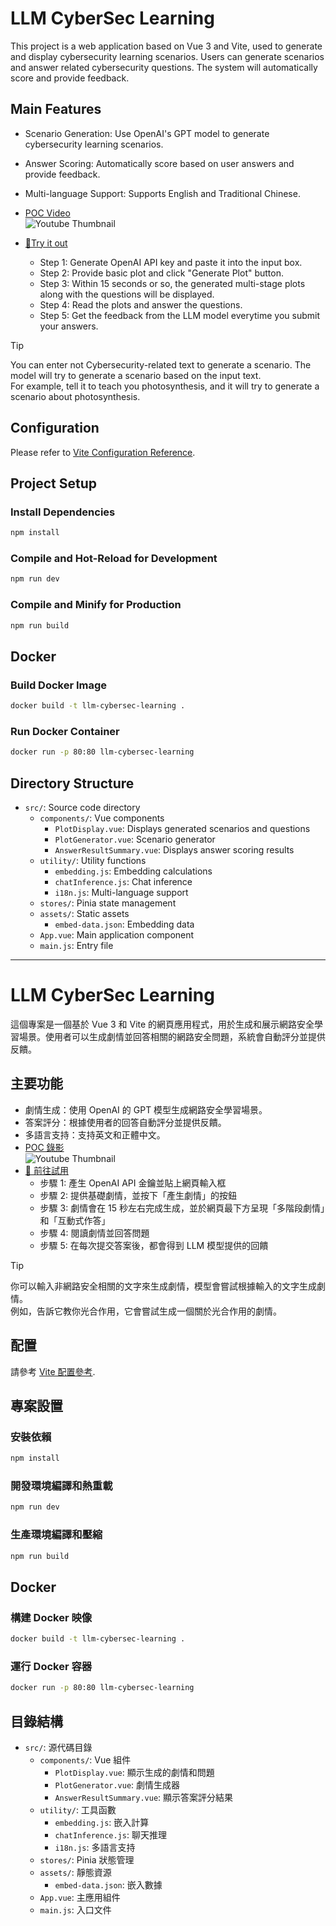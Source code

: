 # LLM CyberSec Learning

This project is a web application based on Vue 3 and Vite, used to generate and display cybersecurity learning scenarios. Users can generate scenarios and answer related cybersecurity questions. The system will automatically score and provide feedback.

## Main Features

- Scenario Generation: Use OpenAI's GPT model to generate cybersecurity learning scenarios.
- Answer Scoring: Automatically score based on user answers and provide feedback.
- Multi-language Support: Supports English and Traditional Chinese.

- [POC Video](https://youtu.be/mBxa85ZHAy0)
<br> ![Youtube Thumbnail](http://img.youtube.com/vi/mBxa85ZHAy0/0.jpg)
- [🚀Try it out](https://nathanfhh.github.io/cybersecurity-scenario/)
  - Step 1: Generate OpenAI API key and paste it into the input box.
  - Step 2: Provide basic plot and click "Generate Plot" button.
  - Step 3: Within 15 seconds or so, the generated multi-stage plots along with the questions will be displayed.
  - Step 4: Read the plots and answer the questions.
  - Step 5: Get the feedback from the LLM model everytime you submit your answers.

> [!TIP]
> You can enter not Cybersecurity-related text to generate a scenario. The model will try to generate a scenario based on the input text. 
> <br> For example, tell it to teach you photosynthesis, and it will try to generate a scenario about photosynthesis.

## Configuration

Please refer to [Vite Configuration Reference](https://vite.dev/config/).

## Project Setup

### Install Dependencies

```sh
npm install
```

### Compile and Hot-Reload for Development

```sh
npm run dev
```

### Compile and Minify for Production

```sh
npm run build
```

## Docker

### Build Docker Image

```sh
docker build -t llm-cybersec-learning .
```

### Run Docker Container

```sh
docker run -p 80:80 llm-cybersec-learning
```

## Directory Structure

- `src/`: Source code directory
  - `components/`: Vue components
    - `PlotDisplay.vue`: Displays generated scenarios and questions
    - `PlotGenerator.vue`: Scenario generator
    - `AnswerResultSummary.vue`: Displays answer scoring results
  - `utility/`: Utility functions
    - `embedding.js`: Embedding calculations
    - `chatInference.js`: Chat inference
    - `i18n.js`: Multi-language support
  - `stores/`: Pinia state management
  - `assets/`: Static assets
    - `embed-data.json`: Embedding data
  - `App.vue`: Main application component
  - `main.js`: Entry file

---

# LLM CyberSec Learning

這個專案是一個基於 Vue 3 和 Vite 的網頁應用程式，用於生成和展示網路安全學習場景。使用者可以生成劇情並回答相關的網路安全問題，系統會自動評分並提供反饋。

## 主要功能

- 劇情生成：使用 OpenAI 的 GPT 模型生成網路安全學習場景。
- 答案評分：根據使用者的回答自動評分並提供反饋。
- 多語言支持：支持英文和正體中文。
- [POC 錄影](https://youtu.be/mBxa85ZHAy0)
<br> ![Youtube Thumbnail](http://img.youtube.com/vi/mBxa85ZHAy0/0.jpg)
- [🚀 前往試用](https://nathanfhh.github.io/cybersecurity-scenario/)
  - 步驟 1: 產生 OpenAI API 金鑰並貼上網頁輸入框
  - 步驟 2: 提供基礎劇情，並按下「產生劇情」的按鈕
  - 步驟 3: 劇情會在 15 秒左右完成生成，並於網頁最下方呈現「多階段劇情」和「互動式作答」
  - 步驟 4: 閱讀劇情並回答問題
  - 步驟 5: 在每次提交答案後，都會得到 LLM 模型提供的回饋
  

> [!TIP]
> 你可以輸入非網路安全相關的文字來生成劇情，模型會嘗試根據輸入的文字生成劇情。
> <br> 例如，告訴它教你光合作用，它會嘗試生成一個關於光合作用的劇情。

## 配置

請參考 [Vite 配置參考](https://vite.dev/config/).

## 專案設置

### 安裝依賴

```sh
npm install
```

### 開發環境編譯和熱重載

```sh
npm run dev
```

### 生產環境編譯和壓縮

```sh
npm run build
```

## Docker

### 構建 Docker 映像

```sh
docker build -t llm-cybersec-learning .
```

### 運行 Docker 容器

```sh
docker run -p 80:80 llm-cybersec-learning
```

## 目錄結構

- `src/`: 源代碼目錄
  - `components/`: Vue 組件
    - `PlotDisplay.vue`: 顯示生成的劇情和問題
    - `PlotGenerator.vue`: 劇情生成器
    - `AnswerResultSummary.vue`: 顯示答案評分結果
  - `utility/`: 工具函數
    - `embedding.js`: 嵌入計算
    - `chatInference.js`: 聊天推理
    - `i18n.js`: 多語言支持
  - `stores/`: Pinia 狀態管理
  - `assets/`: 靜態資源
    - `embed-data.json`: 嵌入數據
  - `App.vue`: 主應用組件
  - `main.js`: 入口文件
